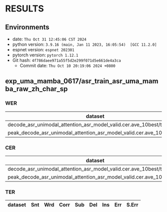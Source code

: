 <!-- Generated by scripts/utils/show_asr_result.sh -->
# RESULTS
## Environments
- date: `Thu Oct 31 12:45:06 CST 2024`
- python version: `3.9.16 (main, Jan 11 2023, 16:05:54)  [GCC 11.2.0]`
- espnet version: `espnet 202301`
- pytorch version: `pytorch 1.12.1`
- Git hash: `4f786daee971a55f5d2e299f071d5e661de4a3ca`
  - Commit date: `Thu Oct 10 20:19:06 2024 +0800`

## exp_uma_mamba_0617/asr_train_asr_uma_mamba_raw_zh_char_sp
### WER

|dataset|Snt|Wrd|Corr|Sub|Del|Ins|Err|S.Err|
|---|---|---|---|---|---|---|---|---|
|decode_asr_unimodal_attention_asr_model_valid.cer.ave_10best/test|7176|7176|59.0|41.0|0.0|0.0|41.0|41.0|
|peak_decode_asr_unimodal_attention_asr_model_valid.cer.ave_10best/test|7176|7176|59.0|41.0|0.0|0.0|41.0|41.0|

### CER

|dataset|Snt|Wrd|Corr|Sub|Del|Ins|Err|S.Err|
|---|---|---|---|---|---|---|---|---|
|decode_asr_unimodal_attention_asr_model_valid.cer.ave_10best/test|7176|104765|94.6|5.2|0.2|0.1|5.5|41.0|
|peak_decode_asr_unimodal_attention_asr_model_valid.cer.ave_10best/test|7176|104765|94.6|5.2|0.1|0.2|5.6|41.0|

### TER

|dataset|Snt|Wrd|Corr|Sub|Del|Ins|Err|S.Err|
|---|---|---|---|---|---|---|---|---|
